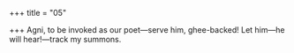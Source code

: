 +++
title = "05"

+++
Agni, to be invoked as our poet—serve him, ghee-backed!
Let him—he will hear!—track my summons.